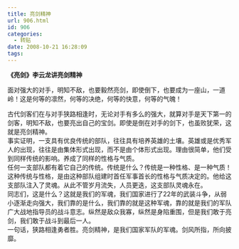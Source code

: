 ```yaml
---
title: 亮剑精神
url: 906.html
id: 906
categories:
  - 转贴
date: 2008-10-21 16:28:09
tags:
---
```


**《亮剑》李云龙讲亮剑精神**

  
面对强大的对手，明知不敌，也要毅然亮剑，即使倒下，也要成为一座山，一道岭！这是何等的凛然，何等的决绝，何等的快意，何等的气魄！  
  
古代剑客们在与对手狭路相逢时，无论对手有多么的强大，就算对手是天下第一的剑客，明知不敌，也要亮出自己的宝剑。即使是倒在对手的剑下，也虽败犹荣，这就是亮剑精神。  
事实证明，一支具有优良传统的部队，往往具有培养英雄的土壤。英雄或是优秀军人的出现，往往是由集体形式出现，而不是由个体形式出现。理由很简单，他们受到同样传统的影响。养成了同样的性格与气质。  
任何一支部队都有着它自己的传统。传统是什么？传统是一种性格、是一种气质！这种传统与性格，是由这种部队组建时首任军事首长的性格与气质决定的。他给这支部队注入了灵魂。从此不管岁月流失，人员更迭，这支部队灵魂永在。  
同志们，这是什么？这就是我们的军魂，我们国家进行了22年的武装斗争，从弱小逐渐走向强大，我们靠的是什么，我们靠的就是这种军魂，靠的就是我们的军队广大战地指导员的战斗意志。纵然是敌众我寡，纵然是身陷重围，但是我们敢于亮剑，我们敢于战斗到最后一人。  
一句话，狭路相逢勇者胜。亮剑精神，是我们国家军队的军魂。剑风所指，所向披靡。